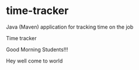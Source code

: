 # time-tracker
Java (Maven) application for tracking time on the job

Time tracker

Good Morning Students!!!

Hey well come to world
